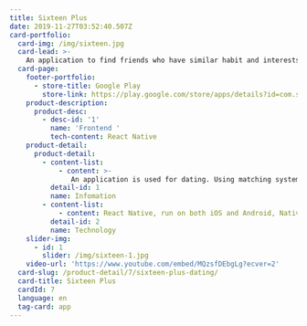```yaml
---
title: Sixteen Plus
date: 2019-11-27T03:52:40.507Z
card-portfolio:
  card-img: /img/sixteen.jpg
  card-lead: >-
    An application to find friends who have similar habit and interests. Using matching system and directions to find each...
  card-page:
    footer-portfolio:      
      - store-title: Google Play
        store-link: https://play.google.com/store/apps/details?id=com.sixteen&hl=vi
    product-description:
      product-desc:
        - desc-id: '1'
          name: 'Frontend '
          tech-content: React Native
    product-detail:
      product-detail:
        - content-list:
            - content: >-
               An application is used for dating. Using matching system base on people who have similar habit and interests.
          detail-id: 1
          name: Infomation
        - content-list:
            - content: React Native, run on both iOS and Android, Native Base
          detail-id: 2
          name: Technology
    slider-img:
      - id: 1
        slider: /img/sixteen-1.jpg
    video-url: 'https://www.youtube.com/embed/MQzsfDEbgLg?ecver=2'
  card-slug: /product-detail/7/sixteen-plus-dating/
  card-title: Sixteen Plus
  cardId: 7
  language: en
  tag-card: app
---
```


